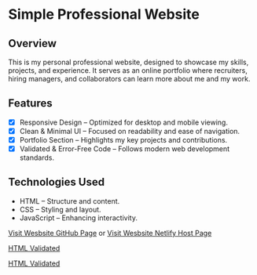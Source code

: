 # Simple Professional Website

## Overview

This is my personal professional website, designed to showcase my skills, projects, and experience. 
It serves as an online portfolio where recruiters, hiring managers, and collaborators can learn more about me and my work.

## Features 

- [x] Responsive Design – Optimized for desktop and mobile viewing.
- [x] Clean & Minimal UI – Focused on readability and ease of navigation.
- [x] Portfolio Section – Highlights my key projects and contributions.
- [x] Validated & Error-Free Code – Follows modern web development standards.

## Technologies Used

- HTML – Structure and content.
- CSS – Styling and layout.
- JavaScript – Enhancing interactivity.

[Visit Wesbsite GitHub Page](https://matheldergod.github.io/Personal-Website/) or [Visit Wesbsite Netlify Host Page](https://alex-g-arias.netlify.app/)

[HTML Validated](https://validator.w3.org/)

[HTML Validated](https://jigsaw.w3.org/css-validator/)
